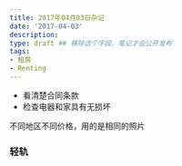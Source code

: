 ```yaml
---
title: 2017年04月03日杂记
date: '2017-04-03'
description:
type: draft ## 移除这个字段，笔记才会公开发布
tags:
- 租房
- Renting
---
```


- 看清楚合同条款
- 检查电器和家具有无损坏



不同地区不同价格，用的是相同的照片



### 轻轨

